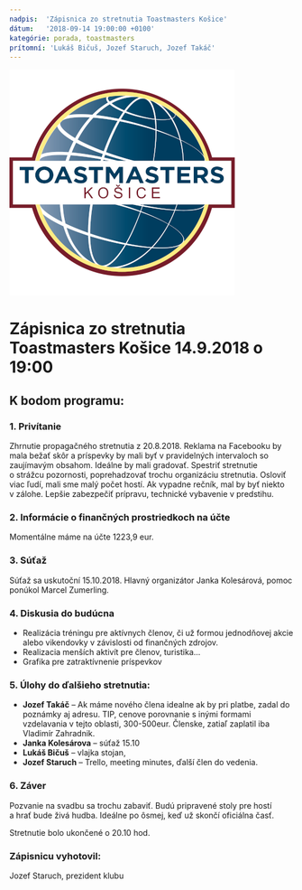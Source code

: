 ```yaml
---
nadpis:  'Zápisnica zo stretnutia Toastmasters Košice'
dátum:   '2018-09-14 19:00:00 +0100'
kategórie: porada, toastmasters
prítomní: 'Lukáš Bičuš, Jozef Staruch, Jozef Takáč'
---
```


![alt text][logo]
# Zápisnica zo stretnutia Toastmasters Košice 14.9.2018 o 19:00

## K bodom programu:
### 1. Privítanie
Zhrnutie propagačného stretnutia z 20.8.2018. Reklama na Facebooku by mala bežať skôr a príspevky by mali byť v pravidelných intervaloch so zaujímavým obsahom. Ideálne by mali gradovať. Spestriť stretnutie o strážcu pozornosti, poprehadzovať trochu organizáciu stretnutia. Osloviť viac ľudí, mali sme malý počet hostí. Ak vypadne rečník, mal by byť niekto v zálohe. Lepšie zabezpečiť prípravu, technické vybavenie v predstihu.

### 2. Informácie o finančných prostriedkoch na účte 
Momentálne máme na účte 1223,9 eur.

### 3. Súťaž
Súťaž sa uskutoční 15.10.2018. Hlavný organizátor Janka Kolesárová, pomoc ponúkol Marcel Zumerling.

### 4. Diskusia do budúcna
   * Realizácia tréningu pre aktívnych členov, či už formou jednodňovej akcie alebo vikendovky v závislosti od finančných zdrojov.
   * Realizacia menších aktivít pre členov, turistika...
   * Grafika pre zatraktívnenie príspevkov

### 5. Úlohy do ďalšieho stretnutia:
   * **Jozef Takáč** – Ak máme nového člena idealne ak by pri platbe, zadal do poznámky aj adresu. TIP, cenove porovnanie s inými formami vzdelavania v tejto oblasti,  300-500eur. Členske, zatiaľ zaplatil iba Vladimír Zahradnik.  
   * **Janka Kolesárova** – súťaž 15.10
   * **Lukáš Bičuš** – vlajka stojan,
   * **Jozef Staruch** – Trello, meeting minutes, ďalší člen do vedenia.

### 6. Záver
Pozvanie na svadbu sa trochu zabaviť. Budú pripravené stoly pre hostí a hrať bude živá hudba. Ideálne po ôsmej, keď už skončí oficiálna časť.

Stretnutie bolo ukončené o 20.10 hod.

### Zápisnicu vyhotovil:
Jozef Staruch,
prezident klubu

[logo]: https://github.com/toastmasters-kosice/graficke-podklady/raw/main/Log%C3%A1/%C5%A0tandardn%C3%A9%20zmen%C5%A1en%C3%A9%20logo%20TMKE.png "Logo Toastmasters Košice"